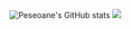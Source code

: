 ![Peseoane's GitHub stats](https://github-readme-stats.vercel.app/api?username=peseoane)
![](https://github-readme-stats.vercel.app/api/wakatime?username=peseoane&api_domain=wakapi.foxtrot-nas.synology.me&layout=compact&range=any)
